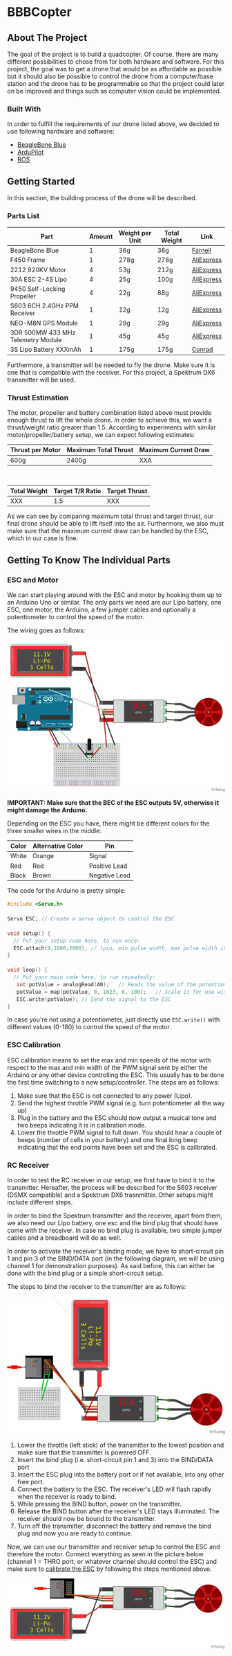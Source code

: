 # BBBCopter

## About The Project
The goal of the project is to build a quadcopter. Of course, there are many different possibilities to chose from for both hardware and software. For this project, the goal was to get a drone that would be as affordable as possible but it should also be possible to control the drone from a computer/base station and the drone has to be programmable so that the project could later on be improved and things such as computer vision could be implemented.

### Built With
In order to fulfill the requirements of our drone listed above, we decided to use following hardware and software:
* [BeagleBone Blue](https://beagleboard.org/blue)
* [ArduPilot](https://ardupilot.org/)
* [ROS](https://www.ros.org/)

## Getting Started

In this section, the building process of the drone will be described.

### Parts List

| Part | Amount | Weight per Unit | Total Weight | Link |
|-------------------------------------|--------|-----------------|--------------|-------------------------------------------------------------------------------------------------------|
| BeagleBone Blue | 1         | 36g | 36g | [Farnell](https://ch.farnell.com/beagleboard/bbone-blue/beaglebone-blue-robotics-platform/dp/2612583) |
| F450 Frame | 1         | 278g | 278g | [AliExpress](https://de.aliexpress.com/item/4000261171695.html) |
| 2212 920KV Motor | 4                                       | 53g | 212g | [AliExpress](https://de.aliexpress.com/item/4000126748240.html) |
| 30A ESC 2-4S Lipo | 4                                       | 25g | 100g | [AliExpress](https://de.aliexpress.com/item/4000126748240.html) |
| 9450 Self-Locking Propeller | 4                                       | 22g | 88g | [AliExpress](https://de.aliexpress.com/item/4000126748240.html) |
| S603 6CH 2.4GHz PPM Receiver | 1         | 12g | 12g | [AliExpress](https://de.aliexpress.com/item/4000340190534.html) |
| NEO-M8N GPS Module | 1         | 29g | 29g | [AliExpress](https://de.aliexpress.com/item/33054561368.html) |
| 3DR 500MW 433 MHz Telemetry Module  | 1         | 45g | 45g | [AliExpress](https://de.aliexpress.com/item/4000255803909.html) |
| 3S Lipo Battery XXXmAh | 1         | 175g | 175g | [Conrad](https://www.conrad.ch/de/p/swaytronic-modellbau-akkupack-lipo-11-1-v-2200-mah-zellen-zahl-3-35-c-softcase-t-2514578.html) |

Furthermore, a transmitter will be needed to fly the drone. Make sure it is one that is compatible with the receiver. For this project, a Spektrum DX6 transmitter will be used.

### Thrust Estimation
The motor, propeller and battery combination listed above must provide enough thrust to lift the whole drone. In order to achieve this, we want a thrust/weight ratio greater than 1.5. According to experiments with similar motor/propeller/battery setup, we can expect following estimates:

| Thrust per Motor | Maximum Total Thrust | Maximum Current Draw |
|------------------|----------------------|----------------------|
| 600g | 2400g | XXA |

<br>

| Total Weight | Target T/R Ratio | Target Thrust |
|--------------|------------------|---------------|
| XXX | 1.5 | XXX |

As we can see by comparing maximum total thrust and target thrust, our final drone should be able to lift itself into the air. Furthermore, we also must make sure that the maximum current draw can be handled by the ESC, which in our case is fine.


## Getting To Know The Individual Parts

### ESC and Motor
We can start playing around with the ESC and motor by hooking them up to an Arduino Uno or similar. The only parts we need are our Lipo battery, one ESC, one motor, the Arduino, a few jumper cables and optionally a potentiometer to control the speed of the motor.

The wiring goes as follows:

![Motor ESC Wiring Diagram](images/Motor_ESC_Diagram.png)

**IMPORTANT: Make sure that the BEC of the ESC outputs 5V, otherwise it might damage the Arduino.**

Depending on the ESC you have, there might be different colors for the three smaller wires in the middle:

| Color | Alternative Color | Pin |
|-------|-------------------|---------------|
| White | Orange | Signal |
| Red | Red | Positive Lead |
| Black | Brown | Negative Lead |

The code for the Arduino is pretty simple:

```C++
#include <Servo.h>

Servo ESC; // Create a servo object to control the ESC

void setup() {
  // Put your setup code here, to run once:
  ESC.attach(9,1000,2000); // (pin, min pulse width, max pulse width in microseconds) 
}

void loop() {
  // Put your main code here, to run repeatedly:
   int potValue = analogRead(A0);   // Reads the value of the potentiometer (value between 0 and 1023)
   potValue = map(potValue, 0, 1023, 0, 180);   // Scale it for use with the servo library (value between 0 and 180, usually degrees for a servo motor -> corresponds to motor speed in this case)
   ESC.write(potValue); // Send the signal to the ESC
}
```
In case you're not using a potentiometer, just directly use `ESC.write()` with different values (0-180) to control the speed of the motor.

### ESC Calibration
ESC calibration means to set the max and min speeds of the motor with respect to the max and min width of the PWM signal sent by either the Arduino or any other device controlling the ESC. This usually has to be done the first time switching to a new setup/controller. The steps are as follows:

1. Make sure that the ESC is not connected to any power (Lipo).
2. Send the highest throttle PWM signal (e.g. turn potentiometer all the way up)
3. Plug in the battery and the ESC should now output a musical tone and two beeps indicating it is in calibration mode.
4. Lower the throttle PWM signal to full down. You should hear a couple of beeps (number of cells in your battery) and one final long beep indicating that the end points have been set and the ESC is calibrated.

### RC Receiver
In order to test the RC receiver in our setup, we first have to bind it to the transmitter. Hereafter, the process will be described for the S603 receiver (DSMX compatible) and a Spektrum DX6 trasnmitter. Other setups might include different steps.

In order to bind the Spektrum transmitter and the receiver, apart from them, we also need our Lipo battery, one esc and the bind plug that should have come with the receiver. In case no bind plug is available, two simple jumper cables and a breadboard will do as well.

In order to activate the receiver's binding mode, we have to short-circuit pin 1 and pin 3 of the BIND/DATA port (in the following diagram, we will be using channel 1 for demonstration purposes). As said before, this can either be done with the bind plug or a simple short-circuit setup.

The steps to bind the receiver to the transmitter are as follows:

![Binding Receiver Diagram](images/ReceiverBinding_Diagram.png)

1. Lower the throttle (left stick) of the transmitter to the lowest position and make sure that the transmitter is powered OFF.
2. Insert the bind plug (i.e. short-circuit pin 1 and 3) into the BIND/DATA port
3. Insert the ESC plug into the battery port or if not available, into any other free port.
4. Connect the battery to the ESC. The receiver's LED will flash rapidly when the receiver is ready to bind.
5. While pressing the BIND button, power on the transmitter.
6. Release the BIND button after the receiver's LED stays illuminated. The receiver should now be bound to the transmitter.
7. Turn off the transmitter, disconnect the battery and remove the bind plug and now you are ready to continue.

Now, we can use our transmitter and receiver setup to control the ESC and therefore the motor. Connect everything as seen in the picture below (channel 1 = THRO port, or whatever channel should control the ESC) and make sure to [calibrate the ESC](#esc-calibration) by following the steps mentioned above.

![Receiver Diagram](images/Receiver_Diagram.png)
